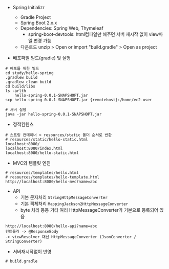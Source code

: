
- Spring Initializr
  - Gradle Project
  - Spring Boot 2.x.x
  - Dependencies: Spring Web, Thymeleaf 
    - spring-boot-devtools: html컴파일만 해주면 서버 재시작 없이 view파일 변경 가능
  - 다운로드 unzip > Open or import "build.gradle" > Open as project

- 배포파일 빌드(gradle) 및 실행

```
# 배포를 위한 빌드 
cd study/hello-spring
.gradlew build
.gradlew clean build
cd build/libs
ls -arlth
    hello-spring-0.0.1-SNAPSHOPT.jar
scp hello-spring-0.0.1-SNAPSHOPT.jar {remotehost}:/home/ec2-user

# 서버 실행
java -jar hello-spring-0.0.1-SNAPSHOPT.jar
```


- 정적컨텐츠
```
# 스프링 컨테이너 > resources/static 폴더 순서로 반환
# resources/static/hello-static.html
localhost:8080/
localhost:8080/index.html
localhost:8080/hello-static.html
```

- MVC와 템플릿 엔진
```
# resources/templates/hello.html
# resources/templates/hello-template.html
http://localhost:8080/hello-mvc?name=abc
```

- API
    - 기본 문자처리 `StringHttpMessageConverter`
    - 기본 객체처리 `MappingJackson2HttpMessageConverter`
    - byte 처리 등등 기타 여러 HttpMessageConverter가 기본으로 등록되어 있음
```
http://localhost:8080/hello-api?name=abc
컨트롤러 -> @ResponseBody
-> viewResolver 대신 HttpMessageConverter (JsonConverter / StringConverter)
```

- 서버재시작없이 반영
```
# build.gradle
```